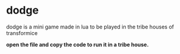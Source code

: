 # dodge
dodge is a mini game made in lua to be played in the tribe houses of transformice

<b>open the file and copy the code to run it in a tribe house.</b>
